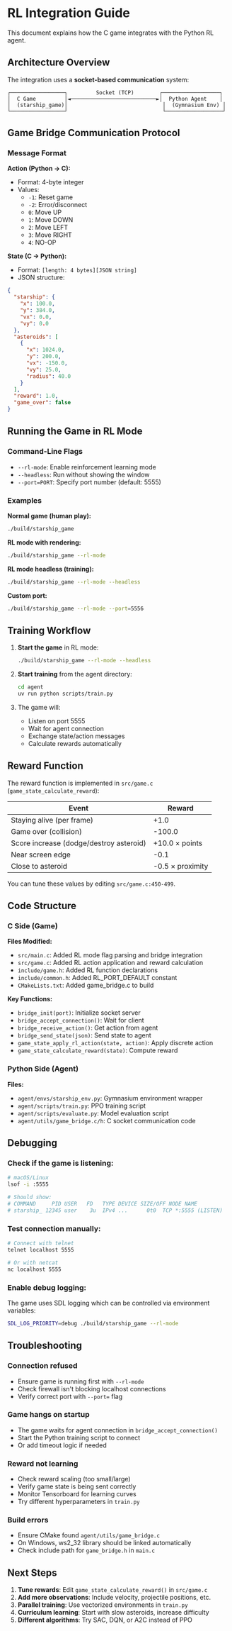 # RL Integration Guide

This document explains how the C game integrates with the Python RL agent.

## Architecture Overview

The integration uses a **socket-based communication** system:

```
┌─────────────────┐         Socket (TCP)        ┌──────────────────┐
│  C Game         │◄───────────────────────────►│  Python Agent    │
│  (starship_game)│                              │  (Gymnasium Env) │
└─────────────────┘                              └──────────────────┘
```

## Game Bridge Communication Protocol

### Message Format

**Action (Python → C):**
- Format: 4-byte integer
- Values:
  - `-1`: Reset game
  - `-2`: Error/disconnect
  - `0`: Move UP
  - `1`: Move DOWN
  - `2`: Move LEFT
  - `3`: Move RIGHT
  - `4`: NO-OP

**State (C → Python):**
- Format: `[length: 4 bytes][JSON string]`
- JSON structure:
```json
{
  "starship": {
    "x": 100.0,
    "y": 384.0,
    "vx": 0.0,
    "vy": 0.0
  },
  "asteroids": [
    {
      "x": 1024.0,
      "y": 200.0,
      "vx": -150.0,
      "vy": 25.0,
      "radius": 40.0
    }
  ],
  "reward": 1.0,
  "game_over": false
}
```

## Running the Game in RL Mode

### Command-Line Flags

- `--rl-mode`: Enable reinforcement learning mode
- `--headless`: Run without showing the window
- `--port=PORT`: Specify port number (default: 5555)

### Examples

**Normal game (human play):**
```bash
./build/starship_game
```

**RL mode with rendering:**
```bash
./build/starship_game --rl-mode
```

**RL mode headless (training):**
```bash
./build/starship_game --rl-mode --headless
```

**Custom port:**
```bash
./build/starship_game --rl-mode --port=5556
```

## Training Workflow

1. **Start the game** in RL mode:
   ```bash
   ./build/starship_game --rl-mode --headless
   ```

2. **Start training** from the agent directory:
   ```bash
   cd agent
   uv run python scripts/train.py
   ```

3. The game will:
   - Listen on port 5555
   - Wait for agent connection
   - Exchange state/action messages
   - Calculate rewards automatically

## Reward Function

The reward function is implemented in `src/game.c` (`game_state_calculate_reward`):

| Event | Reward |
|-------|--------|
| Staying alive (per frame) | +1.0 |
| Game over (collision) | -100.0 |
| Score increase (dodge/destroy asteroid) | +10.0 × points |
| Near screen edge | -0.1 |
| Close to asteroid | -0.5 × proximity |

You can tune these values by editing `src/game.c:450-499`.

## Code Structure

### C Side (Game)

**Files Modified:**
- `src/main.c`: Added RL mode flag parsing and bridge integration
- `src/game.c`: Added RL action application and reward calculation
- `include/game.h`: Added RL function declarations
- `include/common.h`: Added RL_PORT_DEFAULT constant
- `CMakeLists.txt`: Added game_bridge.c to build

**Key Functions:**
- `bridge_init(port)`: Initialize socket server
- `bridge_accept_connection()`: Wait for client
- `bridge_receive_action()`: Get action from agent
- `bridge_send_state(json)`: Send state to agent
- `game_state_apply_rl_action(state, action)`: Apply discrete action
- `game_state_calculate_reward(state)`: Compute reward

### Python Side (Agent)

**Files:**
- `agent/envs/starship_env.py`: Gymnasium environment wrapper
- `agent/scripts/train.py`: PPO training script
- `agent/scripts/evaluate.py`: Model evaluation script
- `agent/utils/game_bridge.c/h`: C socket communication code

## Debugging

### Check if the game is listening:

```bash
# macOS/Linux
lsof -i :5555

# Should show:
# COMMAND     PID USER   FD   TYPE DEVICE SIZE/OFF NODE NAME
# starship_ 12345 user    3u  IPv4 ...      0t0  TCP *:5555 (LISTEN)
```

### Test connection manually:

```bash
# Connect with telnet
telnet localhost 5555

# Or with netcat
nc localhost 5555
```

### Enable debug logging:

The game uses SDL logging which can be controlled via environment variables:
```bash
SDL_LOG_PRIORITY=debug ./build/starship_game --rl-mode
```

## Troubleshooting

### Connection refused

- Ensure game is running first with `--rl-mode`
- Check firewall isn't blocking localhost connections
- Verify correct port with `--port=` flag

### Game hangs on startup

- The game waits for agent connection in `bridge_accept_connection()`
- Start the Python training script to connect
- Or add timeout logic if needed

### Reward not learning

- Check reward scaling (too small/large)
- Verify game state is being sent correctly
- Monitor Tensorboard for learning curves
- Try different hyperparameters in `train.py`

### Build errors

- Ensure CMake found `agent/utils/game_bridge.c`
- On Windows, ws2_32 library should be linked automatically
- Check include path for `game_bridge.h` in `main.c`

## Next Steps

1. **Tune rewards**: Edit `game_state_calculate_reward()` in `src/game.c`
2. **Add more observations**: Include velocity, projectile positions, etc.
3. **Parallel training**: Use vectorized environments in `train.py`
4. **Curriculum learning**: Start with slow asteroids, increase difficulty
5. **Different algorithms**: Try SAC, DQN, or A2C instead of PPO